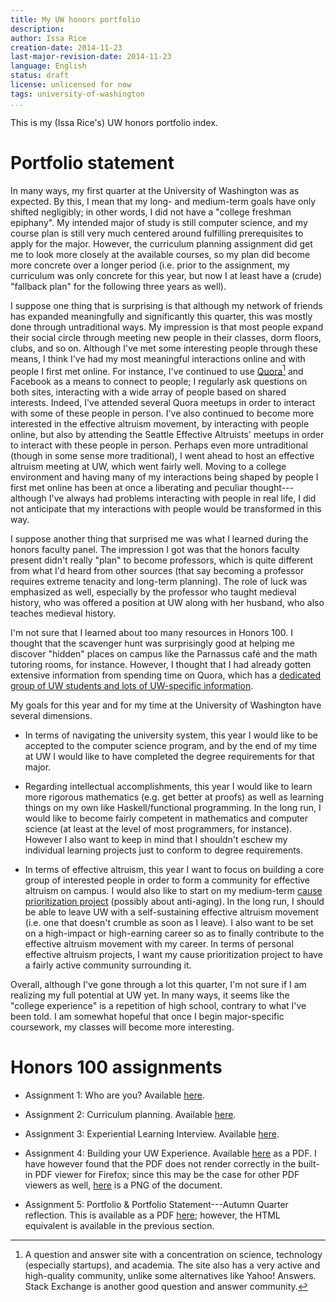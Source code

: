 ```yaml
---
title: My UW honors portfolio
description: 
author: Issa Rice
creation-date: 2014-11-23
last-major-revision-date: 2014-11-23
language: English
status: draft
license: unlicensed for now
tags: university-of-washington
...
```


This is my (Issa Rice's) UW honors portfolio index.

# Portfolio statement

In many ways, my first quarter at the University of Washington was as expected.
By this, I mean that my long- and medium-term goals have only shifted negligibly; in other words, I did not have a "college freshman epiphany".
My intended major of study is still computer science, and my course plan is still very much centered around fulfilling prerequisites to apply for the major.
However, the curriculum planning assignment did get me to look more closely at the available courses, so my plan did become more concrete over a longer period (i.e. prior to the assignment, my curriculum was only concrete for this year, but now I at least have a (crude) "fallback plan" for the following three years as well).

I suppose one thing that is surprising is that although my network of friends has expanded meaningfully and significantly this quarter, this was mostly done through untraditional ways.
My impression is that most people expand their social circle through meeting new people in their classes, dorm floors, clubs, and so on.
Although I've met some interesting people through these means, I think I've had my most meaningful interactions online and with people I first met online.
For instance, I've continued to use [Quora](http://quora.com)[^quora] and Facebook as a means to connect to people; I regularly ask questions on both sites, interacting with a wide array of people based on shared interests.
Indeed, I've attended several Quora meetups in order to interact with some of these people in person.
I've also continued to become more interested in the effective altruism movement, by interacting with people online, but also by attending the Seattle Effective Altruists' meetups in order to interact with these people in person.
Perhaps even more untraditional (though in some sense more traditional), I went ahead to host an effective altruism meeting at UW, which went fairly well.
Moving to a college environment and having many of my interactions being shaped by people I first met online has been at once a liberating and peculiar thought---although I've always had problems interacting with people in real life, I did not anticipate that my interactions with people would be transformed in this way.

[^quora]: A question and answer site with a concentration on science, technology (especially startups), and academia.
The site also has a very active and high-quality community, unlike some alternatives like Yahoo! Answers.
Stack Exchange is another good question and answer community.

I suppose another thing that surprised me was what I learned during the honors faculty panel.
The impression I got was that the honors faculty present didn't really "plan" to become professors, which is quite different from what I'd heard from other sources (that say becoming a professor requires extreme tenacity and long-term planning).
The role of luck was emphasized as well, especially by the professor who taught medieval history, who was offered a position at UW along with her husband, who also teaches medieval history.

I'm not sure that I learned about too many resources in Honors 100.
I thought that the scavenger hunt was surprisingly good at helping me discover "hidden" places on campus like the Parnassus café and the math tutoring rooms, for instance.
However, I thought that I had already gotten extensive information from spending time on Quora, which has a [dedicated group of UW students and lots of UW-specific information](/resources-for-the-university-of-washington).

My goals for this year and for my time at the University of Washington have several dimensions.

- In terms of navigating the university system, this year I would like to be accepted to the computer science program, and by the end of my time at UW I would like to have completed the degree requirements for that major.

- Regarding intellectual accomplishments, this year I would like to learn more rigorous mathematics (e.g. get better at proofs) as well as learning things on my own like Haskell/functional programming.
In the long run, I would like to become fairly competent in mathematics and computer science (at least at the level of most programmers, for instance).
However I also want to keep in mind that I shouldn't eschew my individual learning projects just to conform to degree requirements.

- In terms of effective altruism, this year I want to focus on building a core group of interested people in order to form a community for effective altruism on campus.
I would also like to start on my medium-term [cause prioritization project](http://causeprioritization.org) (possibly about anti-aging).
In the long run, I should be able to leave UW with a self-sustaining effective altruism movement (i.e. one that doesn't crumble as soon as I leave).
I also want to be set on a high-impact or high-earning career so as to finally contribute to the effective altruism movement with my career.
In terms of personal effective altruism projects, I want my cause prioritization project to have a fairly active community surrounding it.

Overall, although I've gone through a lot this quarter, I'm not sure if I am realizing my full potential at UW yet.
In many ways, it seems like the "college experience" is a repetition of high school, contrary to what I've been told.
I am somewhat hopeful that once I begin major-specific coursework, my classes will become more interesting.

# Honors 100 assignments

- Assignment 1: Who are you?
Available [here](http://exp.riceissa.com/pdf/actual.pdf).

- Assignment 2: Curriculum planning.
Available [here](http://exp.riceissa.com/pdf/riceissa-myplan.pdf).

- Assignment 3: Experiential Learning Interview.
Available [here](http://exp.riceissa.com/pdf/experiential_learning_interview.pdf).

- Assignment 4: Building your UW Experience.
Available [here](http://exp.riceissa.com/pdf/building_your_uw_experience.pdf) as a PDF.
I have however found that the PDF does not render correctly in the built-in PDF viewer for Firefox; since this may be the case for other PDF viewers as well, [here](http://exp.riceissa.com/pdf/building_your_uw_experience.png) is a PNG of the document.

- Assignment 5: Portfolio \& Portfolio Statement---Autumn Quarter reflection.
This is available as a PDF [here](http://exp.riceissa.com/pdf/portfolio_statement_honors100.pdf); however, the HTML equivalent is available in the previous section.
